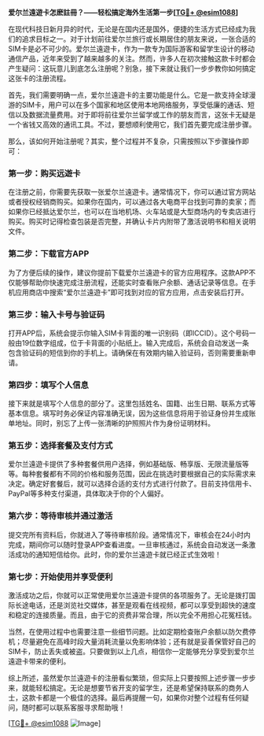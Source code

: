 **爱尔兰遠遊卡怎麽註冊？——轻松搞定海外生活第一步[[TG💪+ @esim1088](https://t.me/s/esim1088)]**

在现代科技日新月异的时代，无论是在国内还是国外，便捷的生活方式已经成为我们的追求目标之一。对于计划前往爱尔兰旅行或长期居住的朋友来说，一张合适的SIM卡是必不可少的。爱尔兰遠遊卡，作为一款专为国际游客和留学生设计的移动通信产品，近年来受到了越来越多的关注。然而，许多人在初次接触这款卡时都会产生疑问：这玩意儿到底怎么注册呢？别急，接下来就让我们一步步教你如何搞定这张卡的注册流程。

首先，我们需要明确一点，爱尔兰遠遊卡的主要功能是什么。它是一款支持全球漫游的SIM卡，用户可以在多个国家和地区使用本地网络服务，享受低廉的通话、短信以及数据流量费用。对于即将前往爱尔兰留学或工作的朋友而言，这张卡无疑是一个省钱又高效的通讯工具。不过，要想顺利使用它，我们首先要完成注册步骤。

那么，该如何开始注册呢？其实，整个过程并不复杂，只需按照以下步骤操作即可：

### **第一步：购买远遊卡**
在注册之前，你需要先获取一张爱尔兰遠遊卡。通常情况下，你可以通过官方网站或者授权经销商购买。如果你在国内，可以通过各大电商平台找到可靠的卖家；而如果你已经抵达爱尔兰，也可以在当地机场、火车站或是大型商场内的专卖店进行购买。购买时记得检查包装是否完整，并确认卡片内附带了激活说明书和相关说明文件。

### **第二步：下载官方APP**
为了方便后续的操作，建议你提前下载爱尔兰遠遊卡的官方应用程序。这款APP不仅能够帮助你快速完成注册流程，还能实时查看账户余额、通话记录等信息。在手机应用商店中搜索“爱尔兰遠遊卡”即可找到对应的官方应用，点击安装后打开。

### **第三步：输入卡号与验证码**
打开APP后，系统会提示你输入SIM卡背面的唯一识别码（即ICCID）。这个号码一般由19位数字组成，位于卡背面的小贴纸上。输入完成后，系统会自动发送一条包含验证码的短信到你的手机上。请确保在有效期内输入验证码，否则需要重新申请。

### **第四步：填写个人信息**
接下来就是填写个人信息的部分了。这里包括姓名、国籍、出生日期、联系方式等基本信息。填写时务必保证内容准确无误，因为这些信息将用于验证身份并生成账单地址。同时，别忘了上传一张清晰的护照照片作为身份证明材料。

### **第五步：选择套餐及支付方式**
爱尔兰遠遊卡提供了多种套餐供用户选择，例如基础版、畅享版、无限流量版等等。每种套餐都有不同的价格和服务范围，因此在挑选时要根据自己的实际需求来决定。确定好套餐后，就可以选择合适的支付方式进行付款了。目前支持信用卡、PayPal等多种支付渠道，具体取决于你的个人偏好。

### **第六步：等待审核并通过激活**
提交完所有资料后，你就进入了等待审核阶段。通常情况下，审核会在24小时内完成，期间你可以随时登录APP查看进度。一旦审核通过，系统会自动发送一条激活成功的通知短信给你。此时，你的爱尔兰遠遊卡就已经正式生效啦！

### **第七步：开始使用并享受便利**
激活成功之后，你就可以正常使用爱尔兰遠遊卡提供的各项服务了。无论是拨打国际长途电话，还是浏览社交媒体，甚至是观看在线视频，都可以享受到超快的速度和稳定的连接质量。而且，由于它的资费非常合理，所以完全不用担心花冤枉钱。

当然，在使用过程中也需要注意一些细节问题。比如定期检查账户余额以防欠费停机；尽量避免在高峰时段大量消耗流量以免影响体验；还有就是妥善保管好自己的SIM卡，防止丢失或被盗。只要做到以上几点，相信你一定能够充分享受到爱尔兰遠遊卡带来的便利。

综上所述，虽然爱尔兰遠遊卡的注册看似繁琐，但实际上只要按照上述步骤一步步来，就能轻松搞定。无论是想要节省开支的留学生，还是希望保持联系的商务人士，这款卡都是一个极佳的选择。最后再提醒一句，如果你对整个过程有任何疑问，随时都可以联系客服寻求帮助哦！

[[TG💪+ @esim1088](https://t.me/s/esim1088) ![Image](https://i.postimg.cc/4NQfJmqS/Snipaste-2025-05-13-00-14-12.png)]